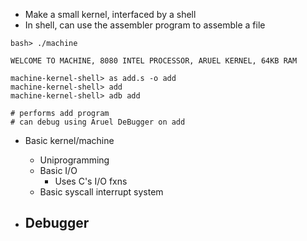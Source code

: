 - Make a small kernel, interfaced by a shell
- In shell, can use the assembler program to assemble a file

```
bash> ./machine

WELCOME TO MACHINE, 8080 INTEL PROCESSOR, ARUEL KERNEL, 64KB RAM

machine-kernel-shell> as add.s -o add
machine-kernel-shell> add
machine-kernel-shell> adb add

# performs add program
# can debug using Aruel DeBugger on add
```

- Basic kernel/machine
	- Uniprogramming
	- Basic I/O
		- Uses C's I/O fxns
	- Basic syscall interrupt system

- Debugger
	- 